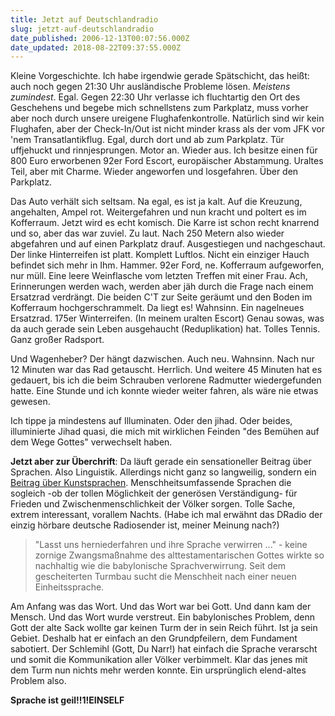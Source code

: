 ```yaml
---
title: Jetzt auf Deutschlandradio
slug: jetzt-auf-deutschlandradio
date_published: 2006-12-13T00:07:56.000Z
date_updated: 2018-08-22T09:37:55.000Z
---
```


Kleine Vorgeschichte. Ich habe irgendwie gerade Spätschicht, das heißt: auch noch gegen 21:30 Uhr ausländische Probleme lösen. *Meistens zumindest*. Egal. Gegen 22:30 Uhr verlasse ich fluchtartig den Ort des Geschehens und begebe mich schnellstens zum Parkplatz, muss vorher aber noch durch unsere ureigene Flughafenkontrolle. Natürlich sind wir kein Flughafen, aber der Check-In/Out ist nicht minder krass als der vom JFK vor 'nem Transatlantikflug. Egal, durch dort und ab zum Parkplatz. Tür uffjehuckt und rinnjesprungen. Motor an. Wieder aus. Ich besitze einen für 800 Euro erworbenen 92er Ford Escort, europäischer Abstammung. Uraltes Teil, aber mit Charme. Wieder angeworfen und losgefahren. Über den Parkplatz.

Das Auto verhält sich seltsam. Na egal, es ist ja kalt. Auf die Kreuzung, angehalten, Ampel rot. Weitergefahren und nun kracht und poltert es im Kofferraum. Jetzt wird es echt komisch. Die Karre ist schon recht knarrend und so, aber das war zuviel. Zu laut. Nach 250 Metern also wieder abgefahren und auf einen Parkplatz drauf. Ausgestiegen und nachgeschaut. Der linke Hinterreifen ist platt. Komplett Luftlos. Nicht ein einziger Hauch befindet sich mehr in Ihm. Hammer. 92er Ford, ne. Kofferraum aufgeworfen, nur müll. Eine leere Weinflasche vom letzten Treffen mit einer Frau. Ach, Erinnerungen werden wach, werden aber jäh durch die Frage nach einem Ersatzrad verdrängt. Die beiden C'T zur Seite geräumt und den Boden im Kofferraum hochgerschrammelt. Da liegt es! Wahnsinn. Ein nagelneues Ersatzrad. 175er Winterreifen. (In meinem uralten Escort) Genau sowas, was da auch gerade sein Leben ausgehaucht (Reduplikation) hat. Tolles Tennis. Ganz großer Radsport.

Und Wagenheber? Der hängt dazwischen. Auch neu. Wahnsinn. Nach nur 12 Minuten war das Rad getauscht. Herrlich. Und weitere 45 Minuten hat es gedauert, bis ich die beim Schrauben verlorene Radmutter wiedergefunden hatte. Eine Stunde und ich konnte wieder weiter fahren, als wäre nie etwas gewesen.

Ich tippe ja mindestens auf Illuminaten. Oder den jihad. Oder beides, illuminierte Jihad quasi, die mich mit wirklichen Feinden "des Bemühen auf dem Wege Gottes" verwechselt haben.

**Jetzt aber zur Überchrift**: Da läuft gerade ein sensationeller Beitrag über Sprachen. Also Linguistik. Allerdings nicht ganz so langweilig, sondern ein [Beitrag über Kunstsprachen](http://www.dradio.de/dkultur/sendungen/feature/565641/). Menschheitsumfassende Sprachen die sogleich -ob der tollen Möglichkeit der generösen Verständigung- für Frieden und Zwischenmenschlichkeit der Völker sorgen. Tolle Sache, extrem interessant, vorallem Nachts. (Habe ich mal erwähnt das DRadio der einzig hörbare deutsche Radiosender ist, meiner Meinung nach?)

> "Lasst uns herniederfahren und ihre Sprache verwirren ..." - keine zornige Zwangsmaßnahme des alttestamentarischen Gottes wirkte so nachhaltig wie die babylonische Sprachverwirrung. Seit dem gescheiterten Turmbau sucht die Menschheit nach einer neuen Einheitssprache.

Am Anfang was das Wort. Und das Wort war bei Gott. Und dann kam der Mensch. Und das Wort wurde verstreut. Ein babylonisches Problem, denn Gott der alte Sack wollte gar keinen Turm der in sein Reich führt. Ist ja sein Gebiet. Deshalb hat er einfach an den Grundpfeilern, dem Fundament sabotiert. Der Schlemihl (Gott, Du Narr!) hat einfach die Sprache verarscht und somit die Kommunikation aller Völker verbimmelt. Klar das jenes mit dem Turm nun nichts mehr werden konnte. Ein ursprünglich elend-altes Problem also.

**Sprache ist geil!!1!EINSELF**
